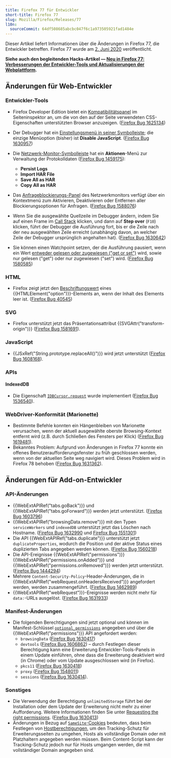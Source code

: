 ```yaml
---
title: Firefox 77 für Entwickler
short-title: Firefox 77
slug: Mozilla/Firefox/Releases/77
l10n:
  sourceCommit: 64df508685abcbc047f6c1a973505921fad1484e
---
```


Dieser Artikel liefert Informationen über die Änderungen in Firefox 77, die Entwickler betreffen. Firefox 77 wurde am [2. Juni 2020](https://wiki.mozilla.org/RapidRelease/Calendar) veröffentlicht.

**Siehe auch den begleitenden Hacks-Artikel — [Neu in Firefox 77: Verbesserungen der Entwickler-Tools und Aktualisierungen der Webplattform](https://hacks.mozilla.org/2020/06/new-in-firefox-77-devtool-improvements-and-web-platform-updates/).**

## Änderungen für Web-Entwickler

### Entwickler-Tools

- Firefox Developer Edition bietet ein [Kompatibilitätspanel](https://firefox-source-docs.mozilla.org/devtools-user/page_inspector/ui_tour/index.html#compatibility-view) im Seiteninspektor an, um die von den auf der Seite verwendeten CSS-Eigenschaften unterstützten Browser anzuzeigen. ([Firefox Bug 1625134](https://bugzil.la/1625134))
- Der Debugger hat ein [Einstellungsmenü in seiner Symbolleiste](https://firefox-source-docs.mozilla.org/devtools-user/page_inspector/ui_tour/index.html#toolbar); die einzige Menüoption (bisher) ist **Disable JavaScript**. ([Firefox Bug 1630957](https://bugzil.la/1630957))
- Die [Netzwerk-Monitor-Symbolleiste](https://firefox-source-docs.mozilla.org/devtools-user/network_monitor/toolbar/index.html) hat ein **Aktionen**-Menü zur Verwaltung der Protokolldaten ([Firefox Bug 1459175](https://bugzil.la/1459175)):
  - **Persist Logs**
  - **Import HAR File**
  - **Save All as HAR**
  - **Copy All as HAR**

- Das [Anfrageblockierungs-Panel](https://firefox-source-docs.mozilla.org/devtools-user/network_monitor/request_list/index.html#blocking-specific-urls) des Netzwerkmonitors verfügt über ein Kontextmenü zum Aktivieren, Deaktivieren oder Entfernen aller Blockierungsoptionen für Anfragen. ([Firefox Bug 1588076](https://bugzil.la/1588076))
- Wenn Sie die ausgewählte Quellzeile im Debugger ändern, indem Sie auf einen Frame im [Call Stack](https://firefox-source-docs.mozilla.org/devtools-user/debugger/ui_tour/index.html#call-stack) klicken, und dann auf **Step over** (`F10`) klicken, führt der Debugger die Ausführung fort, bis er die Zeile nach der neu ausgewählten Zeile erreicht (unabhängig davon, an welcher Zeile der Debugger ursprünglich angehalten hat). ([Firefox Bug 1630642](https://bugzil.la/1630642))
- Sie können einen Watchpoint setzen, der die Ausführung pausiert, wenn ein Wert [entweder gelesen oder zugewiesen ("get or set")](https://firefox-source-docs.mozilla.org/devtools-user/debugger/how_to/use_watchpoints/index.html#set-a-watchpoint) wird, sowie nur gelesen ("get") oder nur zugewiesen ("set") wird. ([Firefox Bug 1580585](https://bugzil.la/1580585))

### HTML

- Firefox zeigt jetzt den [Beschriftungswert](/de/docs/Web/HTML/Reference/Elements/option#browser_compatibility) eines {{HTMLElement("option")}}-Elements an, wenn der Inhalt des Elements leer ist. ([Firefox Bug 40545](https://bugzil.la/40545))

### SVG

- Firefox unterstützt jetzt das Präsentationsattribut {{SVGAttr("transform-origin")}} ([Firefox Bug 1581691](https://bugzil.la/1581691)).

### JavaScript

- {{JSxRef("String.prototype.replaceAll()")}} wird jetzt unterstützt ([Firefox Bug 1608168](https://bugzil.la/1608168)).

### APIs

#### IndexedDB

- Die Eigenschaft [`IDBCursor.request`](/de/docs/Web/API/IDBCursor/request) wurde implementiert ([Firefox Bug 1536540](https://bugzil.la/1536540)).

### WebDriver-Konformität (Marionette)

- Bestimmte Befehle konnten ein Hängenbleiben von Marionette verursachen, wenn der aktuell ausgewählte oberste Browsing-Kontext entfernt wird (z.B. durch Schließen des Fensters per Klick) ([Firefox Bug 1619481](https://bugzil.la/1619481)).
- Bekanntes Problem: Aufgrund von Änderungen in Firefox 77 konnte ein offenes Benutzeraufforderungsfenster zu früh geschlossen werden, wenn von der aktuellen Seite weg navigiert wird. Dieses Problem wird in Firefox 78 behoben ([Firefox Bug 1631362](https://bugzil.la/1631362)).

## Änderungen für Add-on-Entwickler

### API-Änderungen

- {{WebExtAPIRef("tabs.goBack")}} und {{WebExtAPIRef("tabs.goForward")}} werden jetzt unterstützt. ([Firefox Bug 1603796](https://bugzil.la/1603796))
- {{WebExtAPIRef("browsingData.remove")}} mit den Typen `serviceWorkers` und `indexedDB` unterstützt jetzt das Löschen nach Hostname. ([Firefox Bug 1632990](https://bugzil.la/1632990) und [Firefox Bug 1551301](https://bugzil.la/1551301))
- Die API {{WebExtAPIRef("tabs.duplicate")}} unterstützt jetzt `duplicateProperties`, wodurch die Position und der aktive Status eines duplizierten Tabs angegeben werden können. ([Firefox Bug 1560218](https://bugzil.la/1560218))
- Die API-Ereignisse {{WebExtAPIRef("permissions")}} {{WebExtAPIRef("permissions.onAdded")}} und {{WebExtAPIRef("permissions.onRemoved")}} werden jetzt unterstützt. ([Firefox Bug 1444294](https://bugzil.la/1444294))
- Mehrere `Content-Security-Policy`-Header-Änderungen, die in {{WebExtAPIRef("webRequest.onHeadersReceived")}} angefordert werden, werden zusammengeführt. ([Firefox Bug 1462989](https://bugzil.la/1462989))
- {{WebExtAPIRef("webRequest")}}-Ereignisse werden nicht mehr für `data:`-URLs ausgelöst. ([Firefox Bug 1631933](https://bugzil.la/1631933))

### Manifest-Änderungen

- Die folgenden Berechtigungen sind jetzt optional und können im Manifest-Schlüssel [`optional_permissions`](/de/docs/Mozilla/Add-ons/WebExtensions/manifest.json/optional_permissions) angegeben und über die {{WebExtAPIRef("permissions")}} API angefordert werden:
  - `browsingData` ([Firefox Bug 1630417](https://bugzil.la/1630417))
  - `devtools` ([Firefox Bug 1606862](https://bugzil.la/1606862)) – durch Festlegen dieser Berechtigung kann eine Erweiterung Entwickler-Tools-Panels in einem Update einführen, ohne dass die Erweiterung deaktiviert wird (in Chrome) oder vom Update ausgeschlossen wird (in Firefox).
  - `pkcs11` ([Firefox Bug 1630418](https://bugzil.la/1630418))
  - `proxy` ([Firefox Bug 1548011](https://bugzil.la/1548011))
  - `sessions` ([Firefox Bug 1630414](https://bugzil.la/1630414)).

### Sonstiges

- Die Verwendung der Berechtigung `unlimitedStorage` führt bei der Installation oder dem Update der Erweiterung nicht mehr zu einer Aufforderung. Weitere Informationen finden Sie unter [Requesting the right permissions](https://extensionworkshop.com/documentation/develop/request-the-right-permissions/). ([Firefox Bug 1630413](https://bugzil.la/1630413))
- Änderungen in Bezug auf [`SameSite`-Cookies](/de/docs/Web/HTTP/Reference/Headers/Set-Cookie#samesitesamesite-value) bedeuten, dass beim Festlegen von [Hostberechtigungen](/de/docs/Mozilla/Add-ons/WebExtensions/manifest.json/permissions#host_permissions), um den Tracking-Schutz für Erweiterungsseiten zu umgehen, Hosts als vollständige Domain oder mit Platzhaltern angegeben werden müssen. Beim Content-Script kann der Tracking-Schutz jedoch nur für Hosts umgangen werden, die mit vollständiger Domain angegeben sind.
